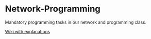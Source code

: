 # Network-Programming
Mandatory programming tasks in our network and programming class. 

[Wiki with explanations](https://github.com/jonasbrunvoll/Network-Programming/wiki)
